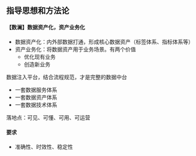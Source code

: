 ## 指导思想和方法论

#### 【数澜】数据资产化，资产业务化
- 数据资产化：内外部数据打通，形成核心数据资产（标签体系、指标体系等）
- 资产业务化：将数据资产用于业务场景。有两个价值
    - 优化现有业务
    - 创造新业务

数据注入平台，结合流程规范，才是完整的数据中台
- 一套数据服务体系
- 一套数据资产体系
- 一套数据技术体系

落地点：可见、可懂、可用、可运营



#### 要求
- 准确性、时效性、稳定性

